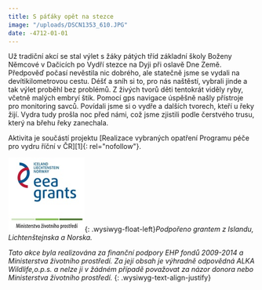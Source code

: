 ```yaml
---
title: S páťáky opět na stezce
image: "/uploads/DSCN1353_610.JPG"
date: -4712-01-01
---
```

Už tradiční akcí se stal výlet s žáky pátých tříd základní školy Boženy
Němcové v Dačicích po Vydří stezce na Dyji při oslavě Dne Země.
Předpověď počasí nevěstila nic dobrého, ale statečně jsme se vydali na
devítikilometrovou cestu. Déšť a sníh si to, pro nás naštěstí, vybrali
jinde a tak výlet proběhl bez problémů. Z živých tvorů děti tentokrát
viděly ryby, včetně malých embryí štik. Pomocí gps navigace úspěšně
našly přístroje pro monitoring savců. Povídali jsme si o vydře a dalších
tvorech, kteří u řeky žijí. Vydra tudy prošla noc před námi, což jsme
zjistili podle čerstvého trusu, který na břehu řeky zanechala. 



<div>
<div class="wrapper-inner">
<div>
<div class="row-container">
<div class="container-fluid">
<div class="content-inner row-fluid">
<div class="span9">
<div class="page-item page-item__">
<div>
<div class="item_fulltext">
<div>

</div>
<div markdown="1">
Aktivita je součástí projektu [Realizace vybraných opatření Programu
péče pro vydru říční v ČR][1]{: rel="nofollow"}.

![](/uploads/loga_mgs_stojato_mm.jpg){: .wysiwyg-float-left}*Podpořeno
grantem z Islandu, Lichtenštejnska a Norska.*

*Tato akce byla realizována za finanční podpory EHP fondů 2009-2014 a
Ministerstva životního prostředí. Za její obsah je výhradně odpovědná
ALKA Wildlife,o.p.s. a nelze ji v žádném případě považovat za názor
donora nebo Ministerstva životního prostředí.*
{: .wysiwyg-text-align-justify}

</div>
</div>
</div>
</div>
</div>
</div>
</div>
</div>
</div>
</div>
</div>

  




[1]: http://www.vydryonline.cz/o-nas/projekt "Link: http://www.alkawildlife.eu/page.php?mx=55_projekty/aktualni&amp;ax=156_realizace-vybranych-opatreni-programu-pece-pro-vydru-ricni-v-cr&amp;lx=cz&amp;ft=&amp;us="
